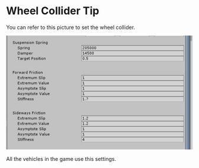 # Wheel Collider Tip

You can refer to this picture to set the wheel collider.

![WheelCollider](WheelColliderTip.jpg)

All the vehicles in the game use this settings.
